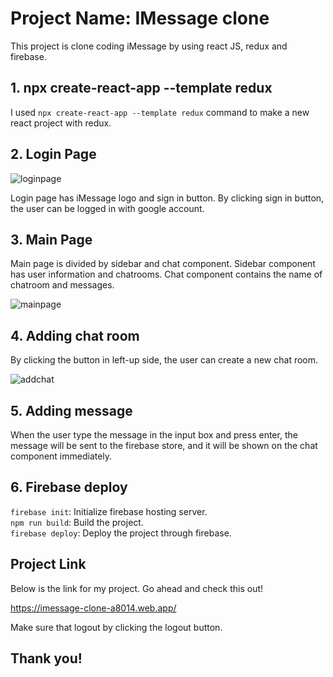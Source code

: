 # Project Name: IMessage clone

This project is clone coding iMessage by using react JS, redux and firebase.

## 1. npx create-react-app --template redux

I used `npx create-react-app --template redux` command to make a new react project with redux.

## 2. Login Page

![loginpage](https://user-images.githubusercontent.com/21342802/96376159-3c7d5c00-114b-11eb-954b-b2141f9c2055.png)

Login page has iMessage logo and sign in button. By clicking sign in button, the user can be logged in with google account.

## 3. Main Page

Main page is divided by sidebar and chat component. Sidebar component has user information and chatrooms. Chat component contains the name of chatroom and messages.

![mainpage](https://user-images.githubusercontent.com/21342802/96376274-ef4dba00-114b-11eb-83c7-f26d8cfb0246.png)

## 4. Adding chat room

By clicking the button in left-up side, the user can create a new chat room.

![addchat](https://user-images.githubusercontent.com/21342802/96376311-245a0c80-114c-11eb-8af3-18903d2aee96.png)

## 5. Adding message

When the user type the message in the input box and press enter, the message will be sent to the firebase store, and it will be shown on the chat component immediately.

## 6. Firebase deploy

`firebase init`: Initialize firebase hosting server. <br />
`npm run build`: Build the project. <br />
`firebase deploy`: Deploy the project through firebase. <br />

## Project Link

Below is the link for my project. Go ahead and check this out!

https://imessage-clone-a8014.web.app/

Make sure that logout by clicking the logout button.

## Thank you!
